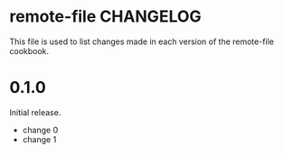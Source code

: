 # remote-file CHANGELOG

This file is used to list changes made in each version of the remote-file cookbook.

# 0.1.0

Initial release.

- change 0
- change 1

